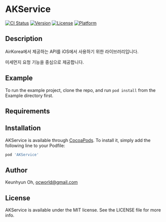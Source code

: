 # AKService

[![CI Status](https://img.shields.io/travis/ocworld/AKService.svg?style=flat)](https://travis-ci.org/ocworld/AKService)
[![Version](https://img.shields.io/cocoapods/v/AKService.svg?style=flat)](https://cocoapods.org/pods/AKService)
[![License](https://img.shields.io/cocoapods/l/AKService.svg?style=flat)](https://cocoapods.org/pods/AKService)
[![Platform](https://img.shields.io/cocoapods/p/AKService.svg?style=flat)](https://cocoapods.org/pods/AKService)

## Description
AirKorea에서 제공하는 API를 iOS에서 사용하기 위한 라이브러리입니다.

미세먼지 요청 기능을 중심으로 제공합니다.

## Example

To run the example project, clone the repo, and run `pod install` from the Example directory first.

## Requirements

## Installation

AKService is available through [CocoaPods](https://cocoapods.org). To install
it, simply add the following line to your Podfile:

```ruby
pod 'AKService'
```

## Author

Keunhyun Oh, ocworld@gmail.com

## License

AKService is available under the MIT license. See the LICENSE file for more info.
